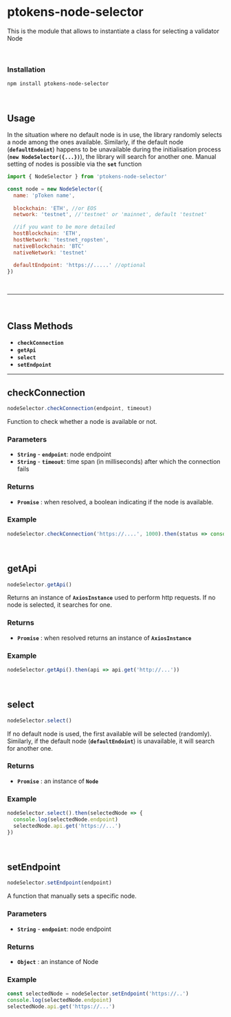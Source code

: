 # ptokens-node-selector

This is the module that allows to instantiate a class for selecting a validator Node

&nbsp;

### Installation

```
npm install ptokens-node-selector
```

&nbsp;

## Usage
In the situation where no default node is in use, the library randomly selects a node among the ones available. Similarly, if the default node (__`defaultEndoint`__) happens to be unavailable during the initialisation process (__`new NodeSelector({...})`__), the library will search for another one. Manual setting of nodes is possible via the __`set`__ function

```js
import { NodeSelector } from 'ptokens-node-selector'

const node = new NodeSelector({
  name: 'pToken name',
  
  blockchain: 'ETH', //or EOS
  network: 'testnet', //'testnet' or 'mainnet', default 'testnet'

  //if you want to be more detailed
  hostBlockchain: 'ETH',
  hostNetwork: 'testnet_ropsten',
  nativeBlockchain: 'BTC'
  nativeNetwork: 'testnet'

  defaultEndpoint: 'https://.....' //optional
})
```

&nbsp;

***

&nbsp;

## Class Methods

* __`checkConnection`__
* __`getApi`__
* __`select`__
* __`setEndpoint`__

***


## checkConnection

```js
nodeSelector.checkConnection(endpoint, timeout)
```

Function to check whether a node is available or not.

### Parameters

- __`String`__ - __`endpoint`__: node endpoint
- __`String`__ - __`timeout`__:  time span (in milliseconds) after which the connection fails

### Returns

- __`Promise`__ : when resolved, a boolean indicating if the node is available.

### Example
```js
nodeSelector.checkConnection('https://....', 1000).then(status => console.log(status))
```

&nbsp;

## getApi

```js
nodeSelector.getApi()
```

Returns an instance of __`AxiosInstance`__ used to perform http requests. If no node is selected, it searches for one.

### Returns

- __`Promise`__ : when resolved returns an instance of __`AxiosInstance`__ 

### Example
```js
nodeSelector.getApi().then(api => api.get('http://...'))
```

&nbsp;


## select

```js
nodeSelector.select()
```

If no default node is used, the first available will be selected (randomly). Similarly, if the default node (__`defaultEndoint`__) is unavailable, it will search for another one.

### Returns

- __`Promise`__ : an instance of __`Node`__

### Example
```js
nodeSelector.select().then(selectedNode => {
  console.log(selectedNode.endpoint)
  selectedNode.api.get('https://...')
})
```

&nbsp;


## setEndpoint

```js
nodeSelector.setEndpoint(endpoint)
```

A function that manually sets a specific node.

### Parameters

- __`String`__ - __`endpoint`__: node endpoint

### Returns

- __`Object`__ : an instance of Node

### Example
```js
const selectedNode = nodeSelector.setEndpoint('https://..')
console.log(selectedNode.endpoint)
selectedNode.api.get('https://...')
```

&nbsp;